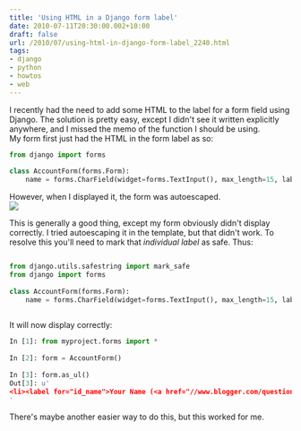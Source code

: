 ```yaml
---
title: 'Using HTML in a Django form label'
date: 2010-07-11T20:30:00.002+10:00
draft: false
url: /2010/07/using-html-in-django-form-label_2240.html
tags: 
- django
- python
- howtos
- web
---
```


I recently had the need to add some HTML to the label for a form field using Django. The solution is pretty easy, except I didn't see it written explicitly anywhere, and I missed the memo of the function I should be using.  
My form first just had the HTML in the form label as so:  

```python
from django import forms
 
class AccountForm(forms.Form):
    name = forms.CharField(widget=forms.TextInput(), max_length=15, label='Your Name (<a href="//www.blogger.com/questions/whyname/" target="_blank">why</a>?')

```  
  
However, when I displayed it, the form was autoescaped.  
[![](https://blogger.googleusercontent.com/img/b/R29vZ2xl/AVvXsEhvsLvb6I4SDBB3NKptLZzGLGnwUZK0KmYlx7X9UC2_fzyQCNTkeFiKz5-4_3BmKArYZhRwU8TNEIhrGAMsb039N47hxcY8BIMEJjfK1UafYCRvAPzY18c8ceq3QFOOsp_oGO6SavZ1LmGR/s800/accountsform.jpg)](http://picasaweb.google.com/lh/photo/PyGNXDrpXtrgBNnoOLlfLA?feat=embedwebsite)  
  
This is generally a good thing, except my form obviously didn't display correctly. I tried autoescaping it in the template, but that didn't work. To resolve this you'll need to mark that _individual label_ as safe. Thus:  

```python

from django.utils.safestring import mark_safe
from django import forms
 
class AccountForm(forms.Form):
    name = forms.CharField(widget=forms.TextInput(), max_length=15, label=mark_safe('Your Name (<a href="//www.blogger.com/questions/whyname/" target="_blank">why</a>?)'))
    
```  
  
It will now display correctly:  
```python
In [1]: from myproject.forms import *
 
In [2]: form = AccountForm()
 
In [3]: form.as_ul()
Out[3]: u'
<li><label for="id_name">Your Name (<a href="//www.blogger.com/questions/whyname/" target="_blank">why</a>?):</label> <input id="id_name" maxlength="15" name="name" type="text"></li>
'

```  
  
There's maybe another easier way to do this, but this worked for me.